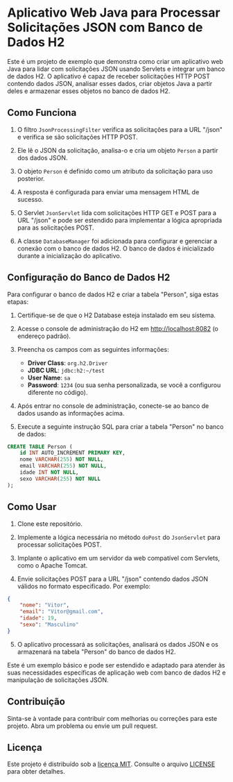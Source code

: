 # Aplicativo Web Java para Processar Solicitações JSON com Banco de Dados H2

Este é um projeto de exemplo que demonstra como criar um aplicativo web Java para lidar com solicitações JSON usando Servlets e integrar um banco de dados H2. O aplicativo é capaz de receber solicitações HTTP POST contendo dados JSON, analisar esses dados, criar objetos Java a partir deles e armazenar esses objetos no banco de dados H2.

## Como Funciona

1. O filtro `JsonProcessingFilter` verifica as solicitações para a URL "/json" e verifica se são solicitações HTTP POST.

2. Ele lê o JSON da solicitação, analisa-o e cria um objeto `Person` a partir dos dados JSON.

3. O objeto `Person` é definido como um atributo da solicitação para uso posterior.

4. A resposta é configurada para enviar uma mensagem HTML de sucesso.

5. O Servlet `JsonServlet` lida com solicitações HTTP GET e POST para a URL "/json" e pode ser estendido para implementar a lógica apropriada para as solicitações POST.

6. A classe `DatabaseManager` foi adicionada para configurar e gerenciar a conexão com o banco de dados H2. O banco de dados é inicializado durante a inicialização do aplicativo.

## Configuração do Banco de Dados H2

Para configurar o banco de dados H2 e criar a tabela "Person", siga estas etapas:

1. Certifique-se de que o H2 Database esteja instalado em seu sistema.

2. Acesse o console de administração do H2 em [http://localhost:8082](http://localhost:8082) (o endereço padrão).

3. Preencha os campos com as seguintes informações:
   - **Driver Class**: `org.h2.Driver`
   - **JDBC URL**: `jdbc:h2:~/test`
   - **User Name**: `sa`
   - **Password**: `1234` (ou sua senha personalizada, se você a configurou diferente no código).

4. Após entrar no console de administração, conecte-se ao banco de dados usando as informações acima.

5. Execute a seguinte instrução SQL para criar a tabela "Person" no banco de dados:

```sql
CREATE TABLE Person (
    id INT AUTO_INCREMENT PRIMARY KEY,
    nome VARCHAR(255) NOT NULL,
    email VARCHAR(255) NOT NULL,
    idade INT NOT NULL,
    sexo VARCHAR(255) NOT NULL
);
```

## Como Usar

1. Clone este repositório.

2. Implemente a lógica necessária no método `doPost` do `JsonServlet` para processar solicitações POST.

3. Implante o aplicativo em um servidor da web compatível com Servlets, como o Apache Tomcat.

4. Envie solicitações POST para a URL "/json" contendo dados JSON válidos no formato especificado. Por exemplo:

```json
{
    "nome": "Vitor",
    "email": "Vitor@gmail.com",
    "idade": 19,
    "sexo": "Masculino"
}
```

5. O aplicativo processará as solicitações, analisará os dados JSON e os armazenará na tabela "Person" do banco de dados H2.

Este é um exemplo básico e pode ser estendido e adaptado para atender às suas necessidades específicas de aplicação web com banco de dados H2 e manipulação de solicitações JSON.

## Contribuição

Sinta-se à vontade para contribuir com melhorias ou correções para este projeto. Abra um problema ou envie um pull request.

## Licença

Este projeto é distribuído sob a [licença MIT](LICENSE). Consulte o arquivo [LICENSE](LICENSE) para obter detalhes.
